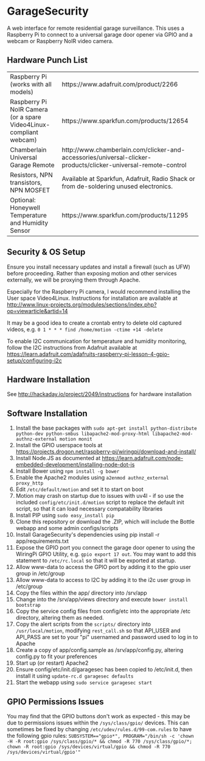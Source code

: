 GarageSecurity
==============

A web interface for remote residential garage surveillance. This uses a Raspberry Pi to connect to a universal garage door opener via GPIO and a webcam or Raspberry NoIR video camera.

Hardware Punch List
-------------------

<table>
  <tr>
    <td>Raspberry Pi (works with all models)</td>
    <td>https://www.adafruit.com/product/2266</td>
  </tr>
  <tr>
    <td>Raspberry Pi NoIR Camera (or a spare Video4Linux-compliant webcam)</td>
    <td>https://www.sparkfun.com/products/12654</td>
  </tr>
  <tr>
    <td>Chamberlain Universal Garage Remote</td>
    <td>http://www.chamberlain.com/clicker-and-accessories/universal-clicker-products/clicker-universal-remote-control</td>
  </tr>
  <tr>
    <td>Resistors, NPN transistors, NPN MOSFET</td>
    <td>Available at Sparkfun, Adafruit, Radio Shack or from de-soldering unused electronics.</td>
  </tr>
  <tr>
    <td>Optional: Honeywell Temperature and Humidity Sensor</td>
    <td>https://www.sparkfun.com/products/11295</td>
  </tr>
</table>

Security & OS Setup
-------------------

Ensure you install necessary updates and install a firewall (such as UFW) before proceeding. Rather than exposing motion and other services externally, we will be proxying them through Apache.

Especially for the Raspberry Pi camera, I would recommend installing the User space Video4Linux. Instructions for installation are available at http://www.linux-projects.org/modules/sections/index.php?op=viewarticle&artid=14

It may be a good idea to create a crontab entry to delete old captured videos, e.g. `0 1 * * * find /home/motion -ctime +14 -delete`

To enable I2C communication for temperature and humidity monitoring, follow the I2C instructions from Adafruit available at https://learn.adafruit.com/adafruits-raspberry-pi-lesson-4-gpio-setup/configuring-i2c

Hardware Installation
---------------------

See http://hackaday.io/project/2049/instructions for hardware installation

Software Installation
---------------------

1. Install the base packages with `sudo apt-get install python-distribute python-dev python-smbus libapache2-mod-proxy-html libapache2-mod-authnz-external motion monit`
2. Install the GPIO userspace tools at https://projects.drogon.net/raspberry-pi/wiringpi/download-and-install/
3. Install Node.JS as documented at https://learn.adafruit.com/node-embedded-development/installing-node-dot-js
4. Install Bower using `npm install -g bower`
5. Enable the Apache2 modules using `a2enmod authnz_external proxy_http`
6. Edit `/etc/default/motion` and set it to start on boot
7. Motion may crash on startup due to issues with uv4l - if so use the included `config/etc/init.d/motion` script to replace the default init script, so that it can load necessary compatability libraries
8. Install PIP using `sudo easy_install pip`
9. Clone this repository or download the .ZIP, which will include the Bottle webapp and some admin configs/scripts
10. Install GarageSecurity's dependencies using pip install -r app/requirements.txt
11. Expose the GPIO port you connect the garage door opener to using the WiringPi GPIO Utility, e.g. `gpio export 17 out`. You may want to add this statement to `/etc/rc.local` so that it will be exported at startup.
12. Allow www-data to access the GPIO port by adding it to the gpio user group in /etc/group
13. Allow www-data to access to I2C by adding it to the i2c user group in /etc/group
14. Copy the files within the app/ directory into /srv/app
15. Change into the /srv/app/views directory and execute `bower install bootstrap`
16. Copy the service config files from config/etc into the appropriate /etc directory, altering them as needed.
17. Copy the alert scripts from the `scripts/` directory into `/usr/local/motion`, modifying `rest_call.sh` so that API_USER and API_PASS are set to your "pi" usernamed and password used to log in to Apache
18. Create a copy of app/config.sample as /srv/app/config.py, altering config.py to fit your preferences
19. Start up (or restart) Apache2
20. Ensure config/etc/init.d/garagesec has been copied to /etc/init.d, then install it using `update-rc.d garagesec defaults`
21. Start the webapp using `sudo service garagesec start`


GPIO Permissions Issues
-----------------------
You may find that the GPIO buttons don't work as expected - this may be due to permissions issues within the `/sys/class/gpio/` devices. This can sometimes be fixed by changing `/etc/udev/rules.d/99-com.rules` to have the following gpio rules: `SUBSYSTEM=="gpio*", PROGRAM="/bin/sh -c 'chown -H -R root:gpio /sys/class/gpio/* && chmod -R 770 /sys/class/gpio/*; chown -R root:gpio /sys/devices/virtual/gpio && chmod -R 770 /sys/devices/virtual/gpio'"`

